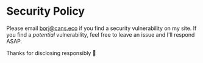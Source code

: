 # Security Policy

Please email [borj@cans.eco](mailto:borj@cans.eco) if you find a security vulnerability on my site. If you find a *potential* vulnerability, feel free to leave an issue and I'll respond ASAP.

Thanks for disclosing responsibly 🖤
